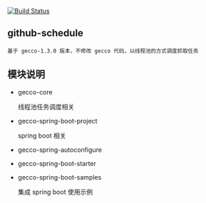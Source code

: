 [![Build Status](https://travis-ci.org/Sunnus3/gecco-schedule.svg?branch=master)](https://travis-ci.org/Sunnus3/gecco-schedule)

## github-schedule

    基于 gecco-1.3.0 版本，不修改 gecco 代码，以线程池的方式调度抓取任务

## 模块说明
    
   - gecco-core
    
        线程池任务调度相关
   - gecco-spring-boot-project
    
        spring boot 相关
   - gecco-spring-autoconfigure
    
   - gecco-spring-boot-starter
    
   - gecco-spring-boot-samples
 
       集成 spring boot 使用示例